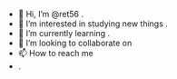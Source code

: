 - 👋 Hi, I’m @ret56 .
- 👀 I’m interested in studying new things .
- 🌱 I’m currently learning .
- 💞️ I’m looking to collaborate on 
- 📫 How to reach me 
- .

<!---
ret56/ret56 is a ✨ special ✨ repository because its `README.md` (this file) appears on your GitHub profile.
You can click the Preview link to take a look at your changes.
--->
